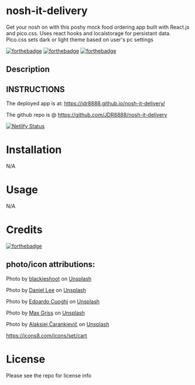 # nosh-it-delivery
Get your nosh on with this poshy mock food ordering app built with React.js and pico.css. Uses react hooks and localstorage for persistant data. Pico.css sets dark or light theme based on user's pc settings


[![forthebadge](https://forthebadge.com/images/badges/powered-by-coffee.svg)](https://forthebadge.com) [![forthebadge](https://forthebadge.com/images/badges/uses-js.svg)](https://forthebadge.com) [![forthebadge](https://forthebadge.com/images/badges/gluten-free.svg)](https://forthebadge.com) 

## Description


## INSTRUCTIONS


The deployed app is at: https://jdr8888.github.io/nosh-it-delivery/

The github repo is @ https://github.com/JDR8888/nosh-it-delivery 

[![Netlify Status](https://api.netlify.com/api/v1/badges/d6d0a6dc-817e-46a6-9967-cc066a95b23d/deploy-status)](https://app.netlify.com/sites/nosh-it-food-delivery/deploys)



# Installation
N/A
# Usage
N/A
# Credits   
  [![forthebadge](https://forthebadge.com/images/badges/uses-badges.svg)](https://forthebadge.com) 
  
## photo/icon attributions:
Photo by <a href="https://unsplash.com/@blackieshoot?utm_source=unsplash&utm_medium=referral&utm_content=creditCopyText">blackieshoot</a> on <a href="https://unsplash.com/s/photos/caviar?utm_source=unsplash&utm_medium=referral&utm_content=creditCopyText">Unsplash</a>

  Photo by <a href="https://unsplash.com/@crtvdan?utm_source=unsplash&utm_medium=referral&utm_content=creditCopyText">Daniel Lee</a> on <a href="https://unsplash.com/s/photos/deviled-eggs?utm_source=unsplash&utm_medium=referral&utm_content=creditCopyText">Unsplash</a>

  Photo by <a href="https://unsplash.com/@edoardo_cuoghi_98?utm_source=unsplash&utm_medium=referral&utm_content=creditCopyText">Edoardo Cuoghi</a> on <a href="https://unsplash.com/s/photos/oysters?utm_source=unsplash&utm_medium=referral&utm_content=creditCopyText">Unsplash</a>
  
  Photo by <a href="https://unsplash.com/@grissphoto?utm_source=unsplash&utm_medium=referral&utm_content=creditCopyText">Max Griss</a> on <a href="https://unsplash.com/s/photos/polenta?utm_source=unsplash&utm_medium=referral&utm_content=creditCopyText">Unsplash</a>
  
  Photo by <a href="https://unsplash.com/@cherenkevich?utm_source=unsplash&utm_medium=referral&utm_content=creditCopyText">Alaksiej Čarankievič</a> on <a href="https://unsplash.com/s/photos/tartare?utm_source=unsplash&utm_medium=referral&utm_content=creditCopyText">Unsplash</a>
  
  https://icons8.com/icons/set/cart
  

# License
Please see the repo for license info
